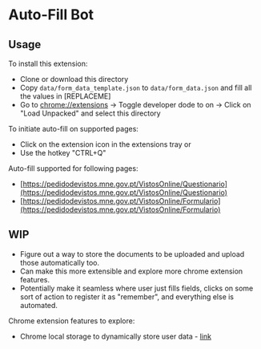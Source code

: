 # Auto-Fill Bot

## Usage

To install this extension:
- Clone or download this directory
- Copy `data/form_data_template.json` to `data/form_data.json` and fill all the values in [REPLACEME]
- Go to [chrome://extensions](chrome://extensions) -> Toggle developer dode to on -> Click on "Load Unpacked" and select this directory

To initiate auto-fill on supported pages:
- Click on the extension icon in the extensions tray or
- Use the hotkey "CTRL+Q"

Auto-fill supported for following pages:
- [https://pedidodevistos.mne.gov.pt/VistosOnline/Questionario](https://pedidodevistos.mne.gov.pt/VistosOnline/Questionario)
- [https://pedidodevistos.mne.gov.pt/VistosOnline/Formulario](https://pedidodevistos.mne.gov.pt/VistosOnline/Formulario)

## WIP 
- Figure out a way to store the documents to be uploaded and upload those automatically too.
- Can make this more extensible and explore more chrome extension features.
- Potentially make it seamless where user just fills fields, clicks on some sort of action to register it as "remember", and everything else is automated.

Chrome extension features to explore:
- Chrome local storage to dynamically store user data - [link](https://developer.chrome.com/docs/extensions/reference/api/storage)
